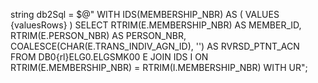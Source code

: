 string db2Sql = $@"
WITH IDS(MEMBERSHIP_NBR) AS ( VALUES {valuesRows} )
SELECT
    RTRIM(E.MEMBERSHIP_NBR)                    AS MEMBER_ID,
    RTRIM(E.PERSON_NBR)                        AS PERSON_NBR,
    COALESCE(CHAR(E.TRANS_INDIV_AGN_ID), '')   AS RVRSD_PTNT_ACN
FROM DB0{rl}ELG0.ELGSMK00 E
JOIN IDS I
  ON RTRIM(E.MEMBERSHIP_NBR) = RTRIM(I.MEMBERSHIP_NBR)
WITH UR";
